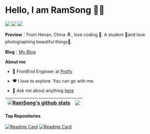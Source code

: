 # Hello, I am RamSong 👏🏻

![](https://img.shields.io/badge/python-3.8-orange?style=for-the-badge&logo=python&logoColor=orange)
![](https://img.shields.io/badge/java-15-blue?style=for-the-badge&logo=java&logoColor=blue)
![](https://img.shields.io/badge/html-15-green?style=for-the-badge&logo=html&logoColor=green)

**Preview**：From Henan, China 🏝, love coding 🐍. A student 🏫and love photographing beautiful things🌿.

**Blog**：[My Blog](https://blog.ramsong.cn)

**About me**

- 💼 FrontEnd Engineer at [Profly](http://profly.work/)

- ❤️ I love to explore. You can go with me.

- 💬 Ask me about anything [here](https://github.com/RamSong/RamSong/issues)


| <a href="https://github.com/anuraghazra/github-readme-stats"><img align="center" src="https://github-readme-stats.vercel.app/api?username=RamSong&show_icons=true&include_all_commits=true&theme=tokyonight&hide_border=true" alt="RamSong's github stats" /></a> | <a href="https://github.com/anuraghazra/github-readme-stats"><img align="center" src="https://github-readme-stats.vercel.app/api/top-langs/?username=RamSong&layout=compact&theme=buefy&hide_border=true" /></a> |
| ------------- | ------------- |

#### Top Repositories


[![Readme Card](https://github-readme-stats.vercel.app/api/pin/?username=RamSong&repo=before-blog-file)](https://github.com/RamSong/before-blog-file)
[![Readme Card](https://github-readme-stats.vercel.app/api/pin/?username=RamSong&repo=DownloadCenter)](https://github.com/RamSong/DownloadCenter)
